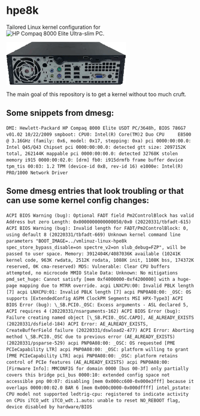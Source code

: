 # hpe8k
Tailored Linux kernel configuration for ![HP Compaq 8000 Elite Ultra-slim PC](https://support.hp.com/us-en/product/hp-compaq-8000-elite-ultra-slim-pc/4065899).

![A computer](/assets/images/HP-8000.gif)

The main goal of this repository is to get a kernel without too much cruft.

## Some snippets from dmesg:
`DMI: Hewlett-Packard HP Compaq 8000 Elite USDT PC/3648h, BIOS 786G7 v01.02 10/22/2009
smpboot: CPU0: Intel(R) Core(TM)2 Duo CPU     E8500  @ 3.16GHz (family: 0x6, model: 0x17, stepping: 0xa)
pci 0000:00:00.0: Intel Q45/Q43 Chipset
pci 0000:00:00.0: detected gtt size: 2097152K total, 262144K mappable
pci 0000:00:00.0: detected 32768K stolen memory
i915 0000:00:02.0: [drm] fb0: i915drmfb frame buffer device
tpm_tis 00:03: 1.2 TPM (device-id 0xB, rev-id 16)
e1000e: Intel(R) PRO/1000 Network Driver`

## Some dmesg entries that look troubling or that can use some kernel config changes:
`ACPI BIOS Warning (bug): Optional FADT field Pm2ControlBlock has valid Address but zero Length: 0x0000000000000050/0x0 (20220331/tbfadt-615)
ACPI BIOS Warning (bug): Invalid length for FADT/Pm2ControlBlock: 0, using default 8 (20220331/tbfadt-669)
Unknown kernel command line parameters "BOOT_IMAGE=../vmlinuz-linux-hpe8k spec_store_bypass_disable=on spectre_v2=on slub_debug=FZP", will be passed to user space.
Memory: 3912404K/4087036K available (10241K kernel code, 963K rwdata, 2512K rodata, 1088K init, 1108K bss, 174372K reserved, 0K cma-reserved)
MDS: Vulnerable: Clear CPU buffers attempted, no microcode
MMIO Stale Data: Unknown: No mitigations
pmd_set_huge: Cannot satisfy [mem 0xf4000000-0xf4200000] with a huge-page mapping due to MTRR override.
acpi LNXCPU:00: Invalid PBLK length [7]
acpi LNXCPU:01: Invalid PBLK length [7]
acpi PNP0A08:00: _OSC: OS supports [ExtendedConfig ASPM ClockPM Segments MSI HPX-Type3]
ACPI BIOS Error (bug): \_SB.PCI0._OSC: Excess arguments - ASL declared 5, ACPI requires 4 (20220331/nsarguments-162)
ACPI BIOS Error (bug): Failure creating named object [\_SB.PCI0._OSC.CAPD], AE_ALREADY_EXISTS (20220331/dsfield-184)
ACPI Error: AE_ALREADY_EXISTS, CreateBufferField failure (20220331/dswload2-477)
ACPI Error: Aborting method \_SB.PCI0._OSC due to previous error (AE_ALREADY_EXISTS) (20220331/psparse-529)
acpi PNP0A08:00: _OSC: OS requested [PME PCIeCapability LTR]
acpi PNP0A08:00: _OSC: platform willing to grant [PME PCIeCapability LTR]
acpi PNP0A08:00: _OSC: platform retains control of PCIe features (AE_ALREADY_EXISTS)
acpi PNP0A08:00: [Firmware Info]: MMCONFIG for domain 0000 [bus 00-3f] only partially covers this bridge
pci_bus 0000:10: extended config space not accessible
pnp 00:07: disabling [mem 0x000cc600-0x000e3fff] because it overlaps 0000:00:02.0 BAR 6 [mem 0x000c0000-0x000dffff]
intel_pstate: CPU model not supported
ledtrig-cpu: registered to indicate activity on CPUs
iTCO_wdt iTCO_wdt.1.auto: unable to reset NO_REBOOT flag, device disabled by hardware/BIOS`